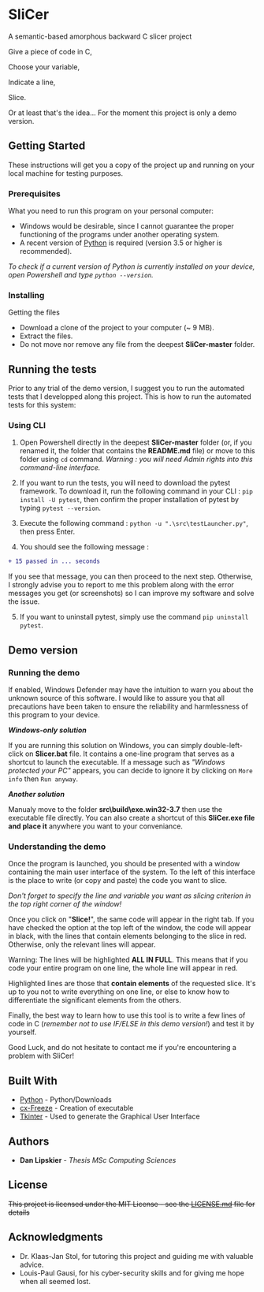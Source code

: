 # SliCer
A semantic-based amorphous backward C slicer project

Give a piece of code in C,

Choose your variable,

Indicate a line,

Slice.


Or at least that's the idea... For the moment this project is only a demo version.

## Getting Started

These instructions will get you a copy of the project up and running on your local machine for testing purposes.

### Prerequisites

What you need to run this program on your personal computer:

- Windows would be desirable, since I cannot guarantee the proper functioning of the programs under another operating system.
- A recent version of [Python](https://www.python.org/downloads/) is required (version 3.5 or higher is recommended). 

*To check if a current version of Python is currently installed on your device, open Powershell and type `python --version`.*

### Installing

Getting the files

- Download a clone of the project to your computer (~ 9 MB).
- Extract the files.
- Do not move nor remove any file from the deepest **SliCer-master** folder.

## Running the tests

Prior to any trial of the demo version, I suggest you to run the automated tests that I developped along this project.
This is how to run the automated tests for this system: 

### Using CLI

1. Open Powershell directly in the deepest **SliCer-master** folder (or, if you renamed it, the folder that contains the **README.md** file)
or move to this folder using `cd` command. *Warning : you will need Admin rights into this command-line interface.*

2. If you want to run the tests, you will need to download the pytest framework. To download it, run the following command in your CLI :
`pip install -U pytest`, then confirm the proper installation of pytest by typing `pytest --version`.

3. Execute the following command : `python -u ".\src\testLauncher.py"`, then press Enter.

4. You should see the following message :

```diff
+ 15 passed in ... seconds
```

If you see that message, you can then proceed to the next step. Otherwise, I strongly advise you to report to me this problem 
along with the error messages you get (or screenshots) so I can improve my software and solve the issue.

5. If you want to uninstall pytest, simply use the command `pip uninstall pytest`.

## Demo version

### Running the demo

If enabled, Windows Defender may have the intuition to warn you about the unknown source of this software. I would like to assure you
that all precautions have been taken to ensure the reliability and harmlessness of this program to your device.

***Windows-only solution***

If you are running this solution on Windows, you can simply double-left-click on **Slicer.bat** file.
It contains a one-line program that serves as a shortcut to launch the executable.
If a message such as *"Windows protected your PC"* appears, you can decide to ignore it by clicking on `More info` then `Run anyway`.

***Another solution***

Manualy move to the folder **src\build\exe.win32-3.7** then use the executable file directly. You can also create a shortcut of
this **SliCer.exe file and place it** anywhere you want to your conveniance.

### Understanding the demo

Once the program is launched, you should be presented with a window containing the main user interface of the system. To the left of this interface is the place to write (or copy and paste) the code you want to slice.

*Don't forget to specify the line and variable you want as slicing criterion in the top right corner of the window!*

Once you click on "**Slice!**", the same code will appear in the right tab. If you have checked the option at the top left of the window, the code will appear in black, with the lines that contain elements belonging to the slice in red. Otherwise, only the relevant lines will appear.

Warning: The lines will be highlighted **ALL IN FULL**. This means that if you code your entire program on one line, the whole line will appear in red.

Highlighted lines are those that **contain elements** of the requested slice. It's up to you not to write everything on one line, or else to know how to differentiate the significant elements from the others.

Finally, the best way to learn how to use this tool is to write a few lines of code in C (*remember not to use IF/ELSE in this demo version!*) and test it by yourself.

Good Luck, and do not hesitate to contact me if you're encountering a problem with SliCer!

## Built With

* [Python](https://www.python.org/downloads/) - Python/Downloads
* [cx-Freeze](https://cx-freeze.readthedocs.io/en/latest/#) - Creation of executable
* [Tkinter](https://wiki.python.org/moin/TkInter) - Used to generate the Graphical User Interface

## Authors

* **Dan Lipskier** - *Thesis MSc Computing Sciences*

## License

~~This project is licensed under the MIT License - see the [LICENSE.md](LICENSE.md) file for details~~

## Acknowledgments

* Dr. Klaas-Jan Stol, for tutoring this project and guiding me with valuable advice.
* Louis-Paul Gausi, for his cyber-security skills and for giving me hope when all seemed lost.


